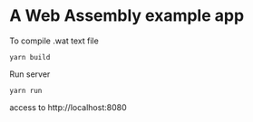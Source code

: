 # A Web Assembly example app


To compile .wat text file
```shell
yarn build
```

Run server
```shell
yarn run
```

access to http://localhost:8080
